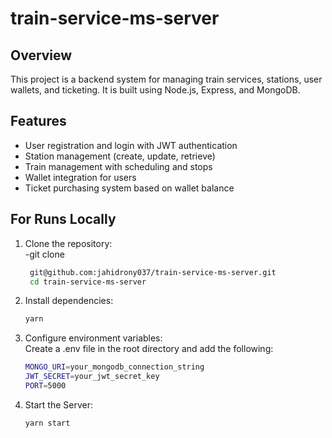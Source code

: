# train-service-ms-server

## Overview

This project is a backend system for managing train services, stations, user wallets, and ticketing. It is built using Node.js, Express, and MongoDB.

## Features

- User registration and login with JWT authentication
- Station management (create, update, retrieve)
- Train management with scheduling and stops
- Wallet integration for users
- Ticket purchasing system based on wallet balance

## For Runs Locally

1. Clone the repository: <br>
   -git clone

   ```bash
    git@github.com:jahidrony037/train-service-ms-server.git
    cd train-service-ms-server

   ```

2. Install dependencies:

   ```bash
   yarn

   ```

3. Configure environment variables:<br>
   Create a .env file in the root directory and add the following:<br>

   ```bash
   MONGO_URI=your_mongodb_connection_string
   JWT_SECRET=your_jwt_secret_key
   PORT=5000

   ```

4. Start the Server: <br>

   ```bash
   yarn start

   ```
